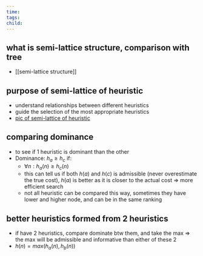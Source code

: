```yaml
---
time: 
tags: 
child:
---
```

## what is semi-lattice structure, comparison with tree
- [[semi-lattice structure]]
## purpose of semi-lattice of heuristic
- understand relationships between different heuristics
- guide the selection of the most appropriate heuristics
- [pic of semi-lattice of heuristic](https://i.imgur.com/8EqD4VW.png)
## comparing dominance
- to see if 1 heuristic is dominant than the other
- Dominance: $h_a \geq h_c$ if:
	- $\forall n: h_a(n) \geq h_c(n)$
	- this can tell us if both $h(a)$ and $h(c)$ is admissible (never overestimate the true cost), $h(a)$ is better as it is closer to the actual cost => more efficient search
	- not all heuristic can be compared this way, sometimes they have lower and higher node, and can be in the same ranking
## better heuristics formed from 2 heuristics
- if have 2 heuristics, compare dominate btw them, and take the max => the max will be admissible and informative than either of these 2
- $h(n) = max(h_a(n), h_b(n))$